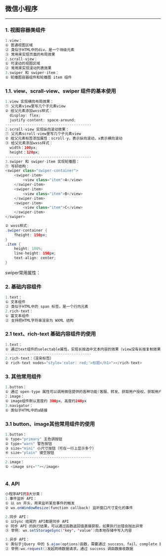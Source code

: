 ## 微信小程序
---
### 1. 视图容器类组件
```java
1.view：
① 普通视图区域
② 类似于HTML中的div，是一个块级元素
③ 常用来实现页面的布局效果
2.scrall-view：
① 可滚动的视图区域
② 常用来实现滚动列表效果
3.swiper 和 swiper-item：
① 轮播图容器组件和轮播图 item 组件
```

### 1.1. view、scrall-view、swiper 组件的基本使用
```java
1.view 实现横向布局效果：
① 父元素view里写几个子元素view
② 给父元素添加wxss样式：
  display: flex; 
  justify-content: space-around;
---------------------------------------
2.scrall-view 实现纵向滚动效果：
① 父元素scroll-view里写几个子元素view
② 给父元素标签添加属性：scroll-y，表示纵向滚动，x表示横向滚动
③ 给父元素添加wxss样式：
  width：100px;
  height：120px;
---------------------------------------
3.swiper 和 swiper-item 实现轮播图：
① 写好结构：
<swiper class="swiper-container">
    <swiper-item>
        <view class="item">A</view>
    </swiper-item>
    <swiper-item>
        <view class="item">B</view>
    </swiper-item>
    <swiper-item>
        <view class="item">C</view>
    </swiper-item>
</swiper>

② wxss样式:
.swiper-container { 
    fheight: 150px;
} 
.item {
    height: 100%;
    line-height: 150px;
    text-align: center;
}
```

<div style="width:900px;">swiper常用属性：<img src="wx/img/swiper属性.jpg" alt=""></div>

### 2. 基础内容组件
```java
1.text：
① 文本组件
② 类似于HTML中的 span 标签，是一个行内元素
2.rich-text：
① 富文本组件
② 支持把HTML字符串渲染为 WXML 结构
```

### 2.1 text、rich-text 基础内容组件的使用
```java
1.text：
① 通过text组件的selectable属性，实现长按选中文本内容的效果（view没有长按复制效果）
---------------------------------------
2.rich-text：（渲染标签）
② rich-text nodes="style='color: red;'>标题</h1>"></rich-text>
```

### 3. 其他常用组件
```java
1.button：
① 通过 open-type 属性可以调用微信提供的各种功能(客服、转发、获取用户授权、获取用户信息等
2.image：
① image组件默认宽度约 300px、高度约240px 
3.navigator：
① 类似于HTML中的a链接
```

### 3.1 button、image其他常用组件的使用
```java
1.button：
① type="primary" 主色调按钮
② type="warn" 警告按钮
③ size="mini" 小尺寸按钮（可在一行上显示多个）
④ size="plain" 镂空按钮
---------------------------------------
2.image：
① <image src=""></image>
```
<div style="width:900px;"><img src="wx/img/image的mode属性.jpg" alt=""></div>

### 4. API
```java
小程序API的3大分类：
1.事件监听 API：
① 以 on 开头，用来监听某些事件的触发
② wx.onWindowResize(function callback) 监听窗口尺寸变化的事件

2.同步 API：
① 以Sync 结尾的 API都是同步 API
② 同步 API 的执行结果，可以通过函数返回值直接获取，如果执行出错会抛出异常
③ 举例: wx.setStorageSync('key'，'value')向本地存储中写入内容

3.异步 API：
① 类似于jQuery 中的 $.ajax(options)函数，需要通过 success、fail、complete 接收调用的结果
② 举例:wx.request()发起网络数据请求，通过 success 调函数接收数据

```